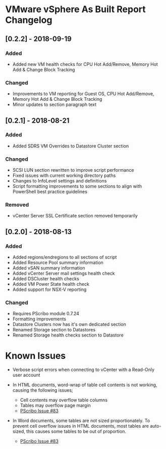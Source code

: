 # VMware vSphere As Built Report Changelog

## [0.2.2] - 2018-09-19
### Added
- Added new VM health checks for CPU Hot Add/Remove, Memory Hot Add & Change Block Tracking

### Changed
- Improvements to VM reporting for Guest OS, CPU Hot Add/Remove, Memory Hot Add & Change Block Tracking
- Minor updates to section paragraph text

## [0.2.1] - 2018-08-21
### Added
- Added SDRS VM Overrides to Datastore Cluster section

### Changed
- SCSI LUN section rewritten to improve script performance
- Fixed issues with current working directory paths
- Changes to InfoLevel settings and definitions
- Script formatting improvements to some sections to align with PowerShell best practice guidelines

### Removed
- vCenter Server SSL Certificate section removed temporarily   

## [0.2.0] - 2018-08-13
### Added
- Added regions/endregions to all sections of script
- Added Resource Pool summary information
- Added vSAN summary information
- Added vCenter Server mail settings health check
- Added DSCluster health checks
- Added VM Power State health check
- Added support for NSX-V reporting

### Changed
- Requires PScribo module 0.7.24
- Formatting improvements
- Datastore Clusters now has it's own dedicated section
- Renamed Storage section to Datastores
- Renamed Storage health checks section to Datastore

# Known Issues
- Verbose script errors when connecting to vCenter with a Read-Only user account

- In HTML documents, word-wrap of table cell contents is not working, causing the following issues;
  - Cell contents may overflow table columns
  - Tables may overflow page margin
  - [PScribo Issue #83](https://github.com/iainbrighton/PScribo/issues/83)

- In Word documents, some tables are not sized proportionately. To prevent cell overflow issues in HTML documents, most tables are auto-sized, this causes some tables to be out of proportion.
    
    - [PScribo Issue #83](https://github.com/iainbrighton/PScribo/issues/83)